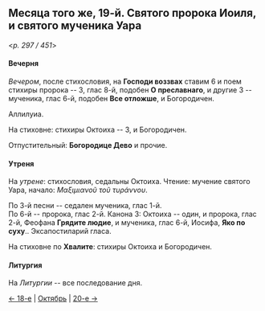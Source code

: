 
## Месяца того же, 19-й. Святого пророка Иоиля, и святого мученика Уара  

<*p. 297 / 451*>

#### Вечерня

*Вечером*, после стихословия, на **Господи воззвах** ставим 6 и поем стихиры пророка -- 3, глас 8-й, 
подобен **О преславнаго**, и другие 3 -- мученика, глас 6-й, подобен **Все отложше**, и Богородичен. 

Аллилуиа. 

На стиховне: стихиры Октоиха -- 3, и Богородичен.

Отпустительный: **Богородице Дево** и прочие. 

#### Утреня

На *утрене*: стихословия, седальны Октоиха. 
Чтение: мучение святого Уара, начало: *Μαξιμιανοῦ τοῦ τυράννου*. 

По 3-й песни -- седален мученика, глас 1-й.    
По 6-й -- пророка, глас 2-й. 
Канона 3: Октоиха -- один, и пророка, глас 2-й, Феофана **Грядите людие**, и мученика, глас 6-й, 
Иосифа, **Яко по суху**.. 
Эксапостиларий гласа. 

На стиховне по **Хвалите**: стихиры Октоиха и Богородичен. 

#### Литургия

На *Литургии* -- все последование дня.

[← 18-е](10_18_EUR.ru.md) | [Октябрь](README.md#19-й) | [20-е →](10_20_EUR.ru.md)
